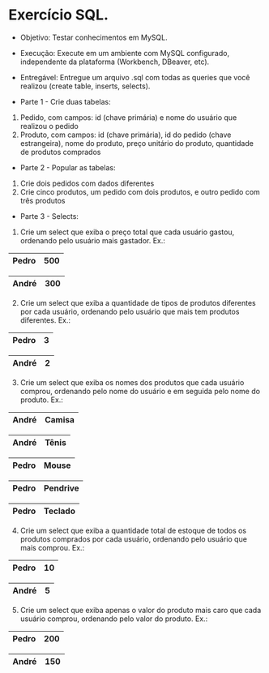 # Exercício SQL.

- Objetivo: Testar conhecimentos em MySQL.

- Execução: Execute em um ambiente com MySQL configurado, independente da plataforma (Workbench, DBeaver, etc).

- Entregável: Entregue um arquivo .sql com todas as queries que você realizou (create table, inserts, selects).


- Parte 1 - Crie duas tabelas:

1. Pedido, com campos: id (chave primária) e nome do usuário que realizou o pedido
2. Produto, com campos: id (chave primária), id do pedido (chave estrangeira), nome do produto, preço unitário do produto, quantidade de produtos comprados



- Parte 2 - Popular as tabelas:

1. Crie dois pedidos com dados diferentes
2. Crie cinco produtos, um pedido com dois produtos, e outro pedido com três produtos



- Parte 3 - Selects:

1. Crie um select que exiba o preço total que cada usuário gastou, ordenando pelo usuário mais gastador. Ex.:

| Pedro | 500 |
|-------|-----|

| André | 300 |
|-------|-----|


2. Crie um select que exiba a quantidade de tipos de produtos diferentes por cada usuário, ordenando pelo usuário que mais tem produtos diferentes. Ex.:


| Pedro | 3 |
|-------|---|

| André | 2 |
|-------|---|

3. Crie um select que exiba os nomes dos produtos que cada usuário comprou, ordenando pelo nome do usuário e em seguida pelo nome do produto. Ex.:


| André | Camisa   |
|-------|----------|

| André | Tênis    |
|-------|----------|

| Pedro | Mouse    |
|-------|----------|

| Pedro | Pendrive |
|-------|----------|

| Pedro | Teclado  |
|-------|----------|

4. Crie um select que exiba a quantidade total de estoque de todos os produtos comprados por cada usuário, ordenando pelo usuário que mais comprou. Ex.:

| Pedro | 10 |
|-------|----|

| André | 5  |
|-------|----|

5. Crie um select que exiba apenas o valor do produto mais caro que cada usuário comprou, ordenando pelo valor do produto. Ex.:

| Pedro | 200 |
|-------|-----|

| André | 150 |
|-------|-----|
